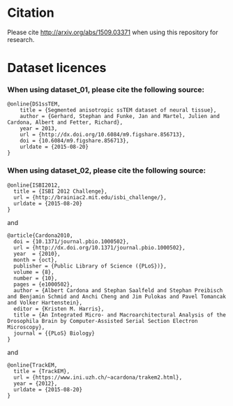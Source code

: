 # Citation
Please cite
http://arxiv.org/abs/1509.03371
when using this repository for research.

# Dataset licences

### When using dataset_01, please cite the following source:
```
@online{DS1ssTEM,
	title = {Segmented anisotropic ssTEM dataset of neural tissue},
	author = {Gerhard, Stephan and Funke, Jan and Martel, Julien and Cardona, Albert and Fetter, Richard},
	year = 2013,
	url = {http://dx.doi.org/10.6084/m9.figshare.856713},
	doi = {10.6084/m9.figshare.856713},
	urldate = {2015-08-20}
}

```

### When using dataset_02, please cite the following source:
```
@online{ISBI2012,
  title = {ISBI 2012 Challenge},
  url = {http://brainiac2.mit.edu/isbi_challenge/},
  urldate = {2015-08-20}
}

```
and
```
@article{Cardona2010,
  doi = {10.1371/journal.pbio.1000502},
  url = {http://dx.doi.org/10.1371/journal.pbio.1000502},
  year  = {2010},
  month = {oct},
  publisher = {Public Library of Science ({PLoS})},
  volume = {8},
  number = {10},
  pages = {e1000502},
  author = {Albert Cardona and Stephan Saalfeld and Stephan Preibisch and Benjamin Schmid and Anchi Cheng and Jim Pulokas and Pavel Tomancak and Volker Hartenstein},
  editor = {Kristen M. Harris},
  title = {An Integrated Micro- and Macroarchitectural Analysis of the Drosophila Brain by Computer-Assisted Serial Section Electron Microscopy},
  journal = {{PLoS} Biology}
}
```
and
```
@online{TrackEM,
  title = {TrackEM},
  url = {https://www.ini.uzh.ch/~acardona/trakem2.html},
  year = {2012},
  urldate = {2015-08-20}
}
```
